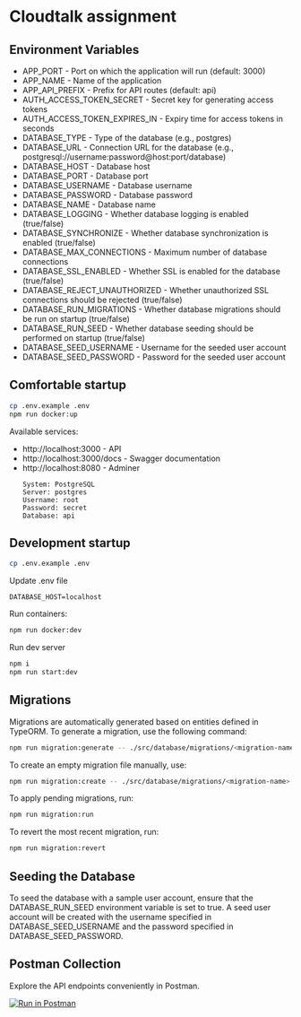 # Cloudtalk assignment

## Environment Variables

- APP_PORT - Port on which the application will run (default: 3000)
- APP_NAME - Name of the application
- APP_API_PREFIX - Prefix for API routes (default: api)
- AUTH_ACCESS_TOKEN_SECRET - Secret key for generating access tokens
- AUTH_ACCESS_TOKEN_EXPIRES_IN - Expiry time for access tokens in seconds
- DATABASE_TYPE - Type of the database (e.g., postgres)
- DATABASE_URL - Connection URL for the database (e.g., postgresql://username:password@host:port/database)
- DATABASE_HOST - Database host
- DATABASE_PORT - Database port
- DATABASE_USERNAME - Database username
- DATABASE_PASSWORD - Database password
- DATABASE_NAME - Database name
- DATABASE_LOGGING - Whether database logging is enabled (true/false)
- DATABASE_SYNCHRONIZE - Whether database synchronization is enabled (true/false)
- DATABASE_MAX_CONNECTIONS - Maximum number of database connections
- DATABASE_SSL_ENABLED - Whether SSL is enabled for the database (true/false)
- DATABASE_REJECT_UNAUTHORIZED - Whether unauthorized SSL connections should be rejected (true/false)
- DATABASE_RUN_MIGRATIONS - Whether database migrations should be run on startup (true/false)
- DATABASE_RUN_SEED - Whether database seeding should be performed on startup (true/false)
- DATABASE_SEED_USERNAME - Username for the seeded user account
- DATABASE_SEED_PASSWORD - Password for the seeded user account

## Comfortable startup

```bash
cp .env.example .env
npm run docker:up
```

Available services:

- http://localhost:3000 - API
- http://localhost:3000/docs - Swagger documentation
- http://localhost:8080 - Adminer
  ```
  System: PostgreSQL
  Server: postgres
  Username: root
  Password: secret
  Database: api
  ```

## Development startup

```bash
cp .env.example .env
```

Update .env file

```
DATABASE_HOST=localhost
```

Run containers:

```bash
npm run docker:dev
```

Run dev server

```bash
npm i
npm run start:dev
```

## Migrations

Migrations are automatically generated based on entities defined in TypeORM. To generate a migration, use the following command:

```bash
npm run migration:generate -- ./src/database/migrations/<migration-name>
```

To create an empty migration file manually, use:

```bash
npm run migration:create -- ./src/database/migrations/<migration-name>
```

To apply pending migrations, run:

```bash
npm run migration:run
```

To revert the most recent migration, run:

```bash
npm run migration:revert
```

## Seeding the Database

To seed the database with a sample user account, ensure that the DATABASE_RUN_SEED environment variable is set to true. A seed user account will be created with the username specified in DATABASE_SEED_USERNAME and the password specified in DATABASE_SEED_PASSWORD.

## Postman Collection

Explore the API endpoints conveniently in Postman.

[![Run in Postman](https://run.pstmn.io/button.svg)](https://www.postman.com/octopus-int/workspace/cloudtalk-assignment/collection/17075421-7f85bb4e-b655-4338-ae3e-6d6c95dadc00)
